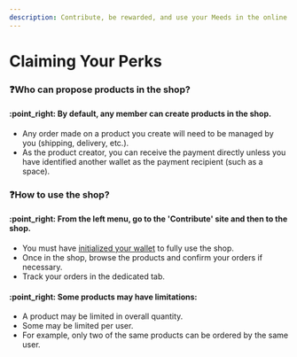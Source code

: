 ```yaml
---
description: Contribute, be rewarded, and use your Meeds in the online shop
---
```


# Claiming Your Perks

### :question:Who can propose products in the shop?

#### :point\_right: **By default, any member can create products in the shop.**

* Any order made on a product you create will need to be managed by you (shipping, delivery, etc.).&#x20;
* As the product creator, you can receive the payment directly unless you have identified another wallet as the payment recipient (such as a space).

### :question:How to use the shop?

#### :point\_right: From the left menu, go to the 'Contribute' site and then to the shop.

* You must have [initialized your wallet](../setting-up-your-account/initializing-your-wallet.md) to fully use the shop.&#x20;
* Once in the shop, browse the products and confirm your orders if necessary.&#x20;
* Track your orders in the dedicated tab.

#### :point\_right: Some products may have limitations:

* A product may be limited in overall quantity.&#x20;
* Some may be limited per user.&#x20;
* For example, only two of the same products can be ordered by the same user.
